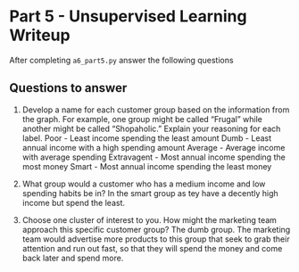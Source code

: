 # Part 5 - Unsupervised Learning Writeup

After completing `a6_part5.py` answer the following questions

## Questions to answer

1. Develop a name for each customer group based on the information from the graph. For example, one group might be called “Frugal” while another might be called “Shopaholic.” Explain your reasoning for each label.
Poor - Least income spending the least amount
Dumb - Least annual income with a high spending amount
Average - Average income with average spending
Extravagent - Most annual income spending the most money
Smart - Most annual income spending the least money

2. What group would a customer who has a medium income and low spending habits be in?
In the smart group as tey have a decently high income but spend the least.

3. Choose one cluster of interest to you. How might the marketing team approach this specific customer group?
The dumb group. The marketing team would advertise more products to this group that seek to grab their attention and run out fast, so that they will spend the money and come back later and spend more.
